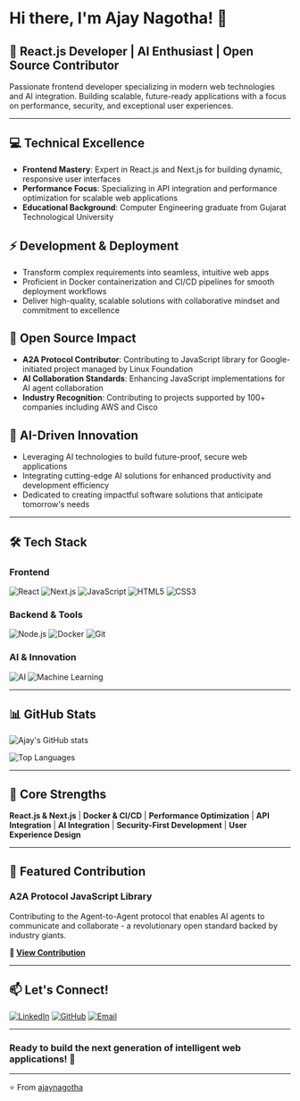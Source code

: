 # Hi there, I'm Ajay Nagotha! 👋

## 🚀 React.js Developer | AI Enthusiast | Open Source Contributor

Passionate frontend developer specializing in modern web technologies and AI integration. Building scalable, future-ready applications with a focus on performance, security, and exceptional user experiences.

---

## 💻 Technical Excellence
- **Frontend Mastery**: Expert in React.js and Next.js for building dynamic, responsive user interfaces
- **Performance Focus**: Specializing in API integration and performance optimization for scalable web applications
- **Educational Background**: Computer Engineering graduate from Gujarat Technological University

## ⚡ Development & Deployment
- Transform complex requirements into seamless, intuitive web apps
- Proficient in Docker containerization and CI/CD pipelines for smooth deployment workflows
- Deliver high-quality, scalable solutions with collaborative mindset and commitment to excellence

## 🌟 Open Source Impact
- **A2A Protocol Contributor**: Contributing to JavaScript library for Google-initiated project managed by Linux Foundation
- **AI Collaboration Standards**: Enhancing JavaScript implementations for AI agent collaboration
- **Industry Recognition**: Contributing to projects supported by 100+ companies including AWS and Cisco

## 🤖 AI-Driven Innovation
- Leveraging AI technologies to build future-proof, secure web applications
- Integrating cutting-edge AI solutions for enhanced productivity and development efficiency
- Dedicated to creating impactful software solutions that anticipate tomorrow's needs

---

## 🛠️ Tech Stack

### Frontend
![React](https://img.shields.io/badge/-React-61DAFB?style=flat-square&logo=react&logoColor=black)
![Next.js](https://img.shields.io/badge/-Next.js-000000?style=flat-square&logo=next.js&logoColor=white)
![JavaScript](https://img.shields.io/badge/-JavaScript-F7DF1E?style=flat-square&logo=javascript&logoColor=black)
![HTML5](https://img.shields.io/badge/-HTML5-E34F26?style=flat-square&logo=html5&logoColor=white)
![CSS3](https://img.shields.io/badge/-CSS3-1572B6?style=flat-square&logo=css3&logoColor=white)

### Backend & Tools
![Node.js](https://img.shields.io/badge/-Node.js-339933?style=flat-square&logo=node.js&logoColor=white)
![Docker](https://img.shields.io/badge/-Docker-2496ED?style=flat-square&logo=docker&logoColor=white)
![Git](https://img.shields.io/badge/-Git-F05032?style=flat-square&logo=git&logoColor=white)

### AI & Innovation
![AI](https://img.shields.io/badge/-AI%20Integration-FF6B6B?style=flat-square&logo=robot&logoColor=white)
![Machine Learning](https://img.shields.io/badge/-Machine%20Learning-4285F4?style=flat-square&logo=google&logoColor=white)

---

## 📊 GitHub Stats

![Ajay's GitHub stats](https://github-readme-stats.vercel.app/api?username=ajaynagotha&show_icons=true&theme=radical)

![Top Languages](https://github-readme-stats.vercel.app/api/top-langs/?username=ajaynagotha&layout=compact&theme=radical)

---

## 🎯 Core Strengths
**React.js & Next.js** | **Docker & CI/CD** | **Performance Optimization** | **API Integration** | **AI Integration** | **Security-First Development** | **User Experience Design**

---

## 🌟 Featured Contribution
### A2A Protocol JavaScript Library
Contributing to the Agent-to-Agent protocol that enables AI agents to communicate and collaborate - a revolutionary open standard backed by industry giants.

**🔗 [View Contribution](https://github.com/a2aproject/a2a-js/pull/71)**

---

## 📫 Let's Connect!

[![LinkedIn](https://img.shields.io/badge/-LinkedIn-0077B5?style=flat-square&logo=linkedin&logoColor=white)](https://www.linkedin.com/in/ajay-nagotha?utm_source=share&utm_campaign=share_via&utm_content=profile&utm_medium=android_app)
[![GitHub](https://img.shields.io/badge/-GitHub-181717?style=flat-square&logo=github&logoColor=white)](https://github.com/ajaynagotha)
[![Email](https://img.shields.io/badge/-Email-D14836?style=flat-square&logo=gmail&logoColor=white)](mailto:ajaynagotha44@gmail.com)

---

### Ready to build the next generation of intelligent web applications! 🚀

---

⭐️ From [ajaynagotha](https://github.com/ajaynagotha)
